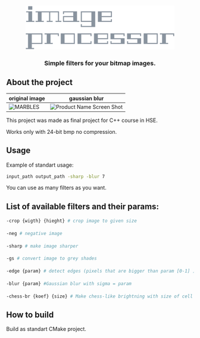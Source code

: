 <div align="center">
  <img src="https://github.com/shirikovn/image-processor/blob/main/.github/assets/image-processor-high-resolution-logo-transparent.png" alt="image-processor" width="400">
  <h3 align="center">Simple filters for your bitmap images.</h3>
</div>


## About the project
| original image     | gaussian blur      |
|------------|-------------|
|![MARBLES](https://github.com/shirikovn/image-processor/assets/91596934/d9700c5f-94df-425a-aa1e-80697427cb6f)|![Product Name Screen Shot](.github/assets/marbels.png)|

This project was made as final project for C++ course in HSE.

Works only with 24-bit bmp no compression.

## Usage

Example of standart usage:

```sh
input_path output_path -sharp -blur 7
```

You can use as many filters as you want.

## List of available filters and their params:

```sh
-crop {wigth} {hieght} # crop image to given size

-neg # negative image

-sharp # make image sharper

-gs # convert image to grey shades

-edge {param} # detect edges (pixels that are bigger than param [0-1] )

-blur {param} #Gaussian blur with sigma = param

-chess-br {koef} {size} # Make chess-like brightning with size of cell = size
```

## How to build

Build as standart CMake project.

